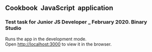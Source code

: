 ## Cookbook  JavaScript  application

### Test task for Junior JS Developer \_ February 2020. Binary Studio

Runs the app in the development mode.<br />
Open [http://localhost:3000](http://localhost:3000) to view it in the browser.
